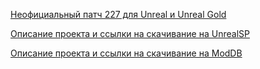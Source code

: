 [Неофициальный патч 227 для Unreal и Unreal Gold](https://www.oldunreal.com/oldunrealpatches.html)

[Описание проекта и ссылки на скачивание на UnrealSP](https://www.unrealsp.org/viewtopic.php?f=4&t=4010)

[Описание проекта и ссылки на скачивание на ModDВ](https://www.moddb.com/mods/high-resolution-unreal-skins)
